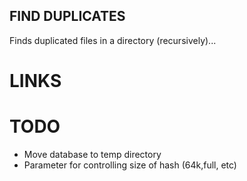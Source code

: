 ## FIND DUPLICATES

Finds duplicated files in a directory (recursively)...

# LINKS

# TODO

* Move database to temp directory
* Parameter for controlling size of hash (64k,full, etc)
